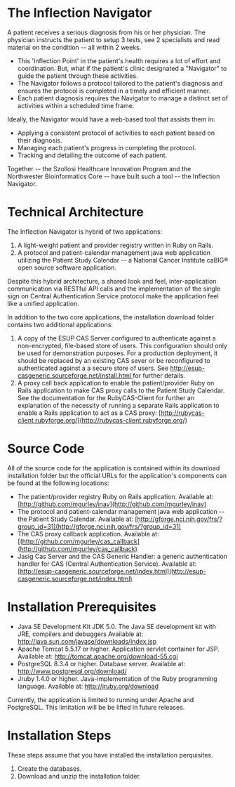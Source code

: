 # The Inflection Navigator

A patient receives a serious diagnosis from his or her physician. The physician instructs the patient to setup 3 tests, see 2 specialists and read material on the condition -- all within 2 weeks.

- This 'Inflection Point' in the patient's health requires a lot of effort and coordination.  But, what if the patient's clinic designated a "Navigator" to guide the patient through these activities.
- The Navigator follows a protocol tailored to the patient's diagnosis and ensures the protocol is completed in a timely and efficient manner.
- Each patient diagnosis requires the Navigator to manage a distinct set of activities within a scheduled time frame.

Ideally, the Navigator would have a web-based tool that assists them in:

- Applying a consistent protocol of activities to each patient based on their diagnosis.
- Managing each patient's progress in completing the protocol.
- Tracking and detailing the outcome of each patient.

Together -- the Szollosi Healthcare Innovation Program and the Northwester Bioinformatics Core -- have built such a tool -- the Inflection Navigator.

# Technical Architecture

The Inflection Navigator is hybrid of two applications:

1. A light-weight patient and provider registry written in Ruby on Rails.
1. A protocol and patient-calendar management java web application utilizing the Patient Study Calendar -- a National Cancer Institute caBIG® open source software application.

Despite this hybrid architecture, a shared look and feel, inter-application communication via RESTful API calls and the implementation of the single sign on Central Authentication Service protocol make the application feel like a unified application.

In addition to the two core applications, the installation download folder contains two additional applications:

1.  A copy of the ESUP CAS Server configured to authenticate against a non-encrypted, file-based store of users.  This configuration should only be used for demonstration purposes.  For a production deployment, it should be replaced by an existing  CAS sever or be reconfigured to authenticated against a a secure store of users.  See [http://esup-casgeneric.sourceforge.net/install.html ](http://esup-casgeneric.sourceforge.net/install.html) for further details.
1.  A proxy call back application to enable the patient/provider Ruby on Rails application to make CAS proxy calls to the Patient Study Calendar.  See the documentation for the RubyCAS-Client for further an explanation of the necessity of running a separate Rails application to enable a Rails application to act as a CAS proxy: [http://rubycas-client.rubyforge.org/](http://rubycas-client.rubyforge.org/)

# Source Code

All of the source code for the application is contained within its download installation folder but the official URLs for the application's components can be found at the following locations:

- The patient/provider registry Ruby on Rails application.  Available at: [http://github.com/mgurley/inav](http://github.com/mgurley/inav)
- The protocol and patient-calendar management java web application -- the Patient Study Calendar.  Available at: [http://gforge.nci.nih.gov/frs/?group_id=31](http://gforge.nci.nih.gov/frs/?group_id=31)
- The CAS proxy callback application.  Available at: [(http://github.com/mgurley/cas_callback](http://github.com/mgurley/cas_callback)
- Jasig Cas Server and the CAS Generic Handler: a generic authentication handler for CAS (Central Authentication Service).  Available at: [http://esup-casgeneric.sourceforge.net/index.html](http://esup-casgeneric.sourceforge.net/index.html)

# Installation Prerequisites

- Java SE Development Kit	JDK 5.0.  The Java SE development kit with JRE, compilers and debuggers  Available at: http://java.sun.com/javase/downloads/index.jsp
- Apache Tomcat 5.5.17 or higher.  Application servlet container for JSP.  Available at: http://tomcat.apache.org/download-55.cgi
- PostgreSQL 8.3.4 or higher.  Database server.  Available at: http://www.postgresql.org/download/
- Jruby 1.4.0 or higher.  Java-implementation of the Ruby programming language.  Available at: http://jruby.org/download

Currently, the application is limited to running under Apache and PostgreSQL.  This limitation will be be lifted in future releases.

# Installation Steps

These steps assume that you have installed the installation perquisites.

1. Create the databases.
1. Download and unzip the installation folder.
